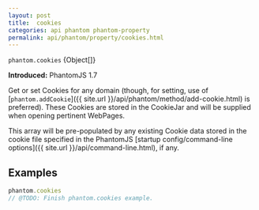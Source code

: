 ```yaml
---
layout: post
title:  cookies
categories: api phantom phantom-property
permalink: api/phantom/property/cookies.html
---
```


`phantom.cookies` {Object[]}

**Introduced:** PhantomJS 1.7

Get or set Cookies for any domain (though, for setting, use of [`phantom.addCookie`]({{ site.url }}/api/phantom/method/add-cookie.html) is preferred). These Cookies are stored in the CookieJar and will be supplied when opening pertinent WebPages.

This array will be pre-populated by any existing Cookie data stored in the cookie file specified in the PhantomJS [startup config/command-line options]({{ site.url }}/api/command-line.html), if any.

## Examples

```javascript
phantom.cookies
// @TODO: Finish phantom.cookies example.
```








